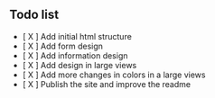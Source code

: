 ## Todo list

- [ X ] Add initial html structure
- [ X ] Add form design
- [ X ] Add information design
- [ X ] Add design in large views
- [ X ] Add more changes in colors in a large views
- [ X ] Publish the site and improve the readme